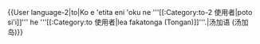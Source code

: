 {{User language-2|to|Ko e 'etita eni 'oku ne '''[[:Category:to-2 使用者|poto si'i]]''' he '''[[:Category:to 使用者|lea fakatonga (Tongan)]]'''.|汤加语 (汤加岛)}}<noinclude>
</noinclude>